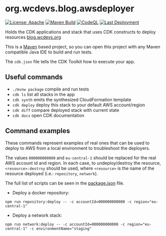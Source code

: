 # org.wcdevs.blog.awsdeployer

[![License: Apache](https://img.shields.io/badge/License-Apache%202.0-blue)](https://opensource.org/licenses/Apache-2.0) [![Maven Build](https://github.com/lealceldeiro/org.wcdevs.blog.awsdeployer/actions/workflows/maven.yml/badge.svg)](https://github.com/lealceldeiro/org.wcdevs.blog.awsdeployer/actions/workflows/maven.yml) [![CodeQL](https://github.com/lealceldeiro/org.wcdevs.blog.awsdeployer/actions/workflows/codeql-analysis.yml/badge.svg)](https://github.com/lealceldeiro/org.wcdevs.blog.awsdeployer/actions/workflows/codeql-analysis.yml) [![Last Deployment](https://github.com/lealceldeiro/org.wcdevs.blog.awsdeployer/actions/workflows/deploy-app.yml/badge.svg)](https://github.com/lealceldeiro/org.wcdevs.blog.awsdeployer/actions/workflows/deploy-app.yml)

Holds the CDK applications and stack that uses CDK constructs to deploy resources [blog.wcdevs.org](https://blog.wcdevs.org)

This is a [Maven](https://maven.apache.org/) based project, so you can open this project with any Maven compatible Java
IDE to build and run tests.

The `cdk.json` file tells the CDK Toolkit how to execute your app.

## Useful commands

* `./mvnw package`     compile and run tests
* `cdk ls`          list all stacks in the app
* `cdk synth`       emits the synthesized CloudFormation template
* `cdk deploy`      deploy this stack to your default AWS account/region
* `cdk diff`        compare deployed stack with current state
* `cdk docs`        open CDK documentation

## Command examples

These commands represent examples of real ones that can be used to deploy to AWS from a local
environment to troubleshoot the deployers.

The values `000000000000` and `eu-central-1` should be replaced for the real AWS account id
and region. In each case, to undeploy/destroy the resource, `<resource>:destroy` should be used,
where `<resource>` is the name of the resource deployed (i.e.: `repository`, `network`).

The full list of scripts can be seen in the [package.json](./package.json) file.

* Deploy a docker repository:
```shell
npm run repository:deploy -- -c accountId=000000000000 -c region="eu-central-1"
```

* Deploy a network stack:
```shell
npm run network:deploy -- -c accountId=000000000000 -c region="eu-central-1" -c environmentName="staging"
```
